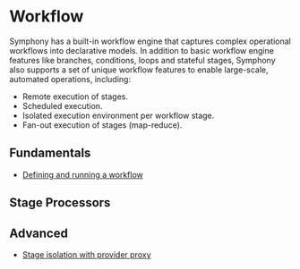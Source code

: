 # Workflow

Symphony has a built-in workflow engine that captures complex operational workflows into declarative models. In addition to basic workflow engine features like branches, conditions, loops and stateful stages, Symphony also supports a set of unique workflow features to enable large-scale, automated operations, including:
* Remote execution of stages. 
* Scheduled execution.
* Isolated execution environment per workflow stage.
* Fan-out execution of stages (map-reduce).

## Fundamentals

* [Defining and running a workflow](./define-campaigns.md)

## Stage Processors 

## Advanced

* [Stage isolation with provider proxy](./provider-proxy.md)
